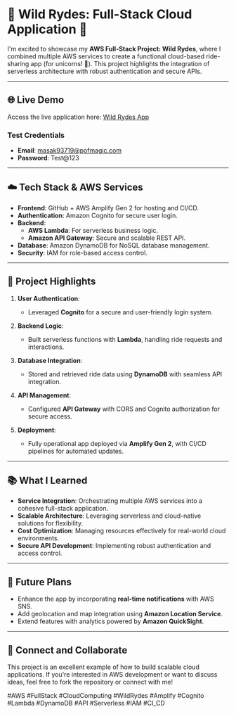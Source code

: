 # 🚀 Wild Rydes: Full-Stack Cloud Application 🌟  

I'm excited to showcase my **AWS Full-Stack Project: Wild Rydes**, where I combined multiple AWS services to create a functional cloud-based ride-sharing app (for unicorns! 🦄). This project highlights the integration of serverless architecture with robust authentication and secure APIs.  

---

## 🌐 **Live Demo**  
Access the live application here: [Wild Rydes App](https://main.d16woh7rcyjdjw.amplifyapp.com/)  

### **Test Credentials**  
- **Email**: masak93719@pofmagic.com  
- **Password**: Test@123  

---

## ☁️ **Tech Stack & AWS Services**  

- **Frontend**: GitHub + AWS Amplify Gen 2 for hosting and CI/CD.  
- **Authentication**: Amazon Cognito for secure user login.  
- **Backend**:  
  - **AWS Lambda**: For serverless business logic.  
  - **Amazon API Gateway**: Secure and scalable REST API.  
- **Database**: Amazon DynamoDB for NoSQL database management.  
- **Security**: IAM for role-based access control.  

---

## 🌟 **Project Highlights**  

1. **User Authentication**:  
   - Leveraged **Cognito** for a secure and user-friendly login system.  

2. **Backend Logic**:  
   - Built serverless functions with **Lambda**, handling ride requests and interactions.  

3. **Database Integration**:  
   - Stored and retrieved ride data using **DynamoDB** with seamless API integration.  

4. **API Management**:  
   - Configured **API Gateway** with CORS and Cognito authorization for secure access.  

5. **Deployment**:  
   - Fully operational app deployed via **Amplify Gen 2**, with CI/CD pipelines for automated updates.  

---

## 📚 **What I Learned**  

- **Service Integration**: Orchestrating multiple AWS services into a cohesive full-stack application.  
- **Scalable Architecture**: Leveraging serverless and cloud-native solutions for flexibility.  
- **Cost Optimization**: Managing resources effectively for real-world cloud environments.  
- **Secure API Development**: Implementing robust authentication and access control.  

---

## 🔮 **Future Plans**  

- Enhance the app by incorporating **real-time notifications** with AWS SNS.  
- Add geolocation and map integration using **Amazon Location Service**.  
- Extend features with analytics powered by **Amazon QuickSight**.  

---

## 🤝 **Connect and Collaborate**  

This project is an excellent example of how to build scalable cloud applications. If you're interested in AWS development or want to discuss ideas, feel free to fork the repository or connect with me!  

#AWS #FullStack #CloudComputing #WildRydes #Amplify #Cognito #Lambda #DynamoDB #API #Serverless #IAM #CI_CD 
